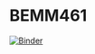 # BEMM461

[![Binder](http://mybinder.org/badge.svg)](http://mybinder.org/v2/gh/lunettakim/BEMM461)
